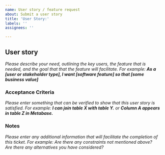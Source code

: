 ```yaml
---
name: User story / feature request
about: Submit a user story
title: 'User Story:'
labels: ''
assignees: ''

---
```


## User story

_Please describe your need, outlining the key users, the feature that is needed, and the goal that that the feature will facilitate. For example: **As a [user or stakeholder type], I want [software feature] so that [some business value]**_



### Acceptance Criteria

_Please enter something that can be verified to show that this user story is satisfied. For example:  **I can join table X with table Y.** or **Column A appears in table Z in Metabase.**_



### Notes
_Please enter any additional information that will facilitate the completion of this ticket. For example: Are there any constraints not mentioned above? Are there any alternatives you have considered?_
